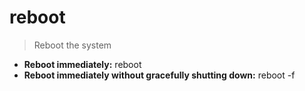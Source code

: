 # reboot
> Reboot the system
- **Reboot immediately:**
reboot
- **Reboot immediately without gracefully shutting down:**
reboot -f
